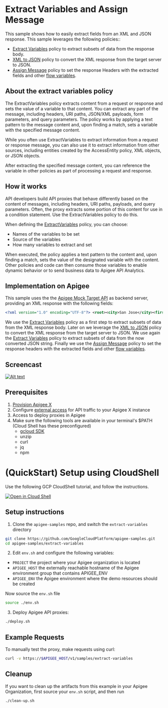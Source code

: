 # Extract Variables and Assign Message

This sample shows how to easily extract fields from an XML and JSON response. This sample leverages the following policies::

 * [Extract Variables](https://cloud.google.com/apigee/docs/api-platform/reference/policies/extract-variables-policy) policy to extract subsets of data from the response body.
 * [XML to JSON](https://cloud.google.com/apigee/docs/api-platform/reference/policies/xml-json-policy) policy to convert the XML response from the target server to JSON.
 * [Assign Message](https://cloud.google.com/apigee/docs/api-platform/reference/policies/assign-message-policy?hl=en) policy to set the response Headers with the extracted fields and other [flow variables](https://cloud.google.com/apigee/docs/api-platform/fundamentals/introduction-flow-variables).

## About the extract variables policy

The ExtractVariables policy extracts content from a request or response and sets the value of a variable to that content. You can extract any part of the message, including headers, URI paths, JSON/XML payloads, form parameters, and query parameters. The policy works by applying a text pattern to the message content and, upon finding a match, sets a variable with the specified message content.

While you often use ExtractVariables to extract information from a request or response message, you can also use it to extract information from other sources, including entities created by the AccessEntity policy, XML objects, or JSON objects.

After extracting the specified message content, you can reference the variable in other policies as part of processing a request and response.

## How it works

API developers build API proxies that behave differently based on the content of messages, including headers, URI paths, payloads, and query parameters. Often, the proxy extracts some portion of this content for use in a condition statement. Use the ExtractVariables policy to do this.

When defining the [ExtractVariables](https://cloud.google.com/apigee/docs/api-platform/reference/policies/extract-variables-policy?hl=en) policy, you can choose:

* Names of the variables to be set
* Source of the variables
* How many variables to extract and set

When executed, the policy applies a text pattern to the content and, upon finding a match, sets the value of the designated variable with the content. Other policies and code can then consume those variables to enable dynamic behavior or to send business data to Apigee API Analytics.


## Implementation on Apigee 

This sample uses the the [Apigee Mock Target API](https://apidocs.apigee.com/docs/mock-target/1/overview) as backend server, providing an XML response with the following fields:

```xml
<?xml version="1.0" encoding="UTF-8"?> <root><city>San Jose</city><firstName>John</firstName><lastName>Doe</lastName><state>CA</state></root>
```

We use the  [Extract Variables](https://cloud.google.com/apigee/docs/api-platform/reference/policies/extract-variables-policy) policy as a first step to extract subsets of data from the XML response body. 
Later on we leverage the [XML to JSON](https://cloud.google.com/apigee/docs/api-platform/reference/policies/xml-json-policy) policy to convert the XML response from the target server to JSON.
We use again the  [Extract Variables](https://cloud.google.com/apigee/docs/api-platform/reference/policies/extract-variables-policy) policy to extract subsets of data from the now converted JSON string.
Finally we use the [Assign Message](https://cloud.google.com/apigee/docs/api-platform/reference/policies/assign-message-policy?hl=en) policy to set the response headers with the extracted fields and other [flow variables](https://cloud.google.com/apigee/docs/api-platform/reference/variables-reference).

## Screencast

[![Alt text](https://img.youtube.com/vi/ep7h_tGHtiw/0.jpg)](https://www.youtube.com/watch?v=xQPd4M08Wm4&list=PLIivdWyY5sqJCRHhuNgWXhISaBkGINFGp)


## Prerequisites
1. [Provision Apigee X](https://cloud.google.com/apigee/docs/api-platform/get-started/provisioning-intro)
2. Configure [external access](https://cloud.google.com/apigee/docs/api-platform/get-started/configure-routing#external-access) for API traffic to your Apigee X instance
3. Access to deploy proxies in Apigee
4. Make sure the following tools are available in your terminal's $PATH (Cloud Shell has these preconfigured)
    * [gcloud SDK](https://cloud.google.com/sdk/docs/install)
    * unzip
    * curl
    * jq
    * npm
# (QuickStart) Setup using CloudShell

Use the following GCP CloudShell tutorial, and follow the instructions.

[![Open in Cloud Shell](https://gstatic.com/cloudssh/images/open-btn.png)](https://ssh.cloud.google.com/cloudshell/open?cloudshell_git_repo=https://github.com/GoogleCloudPlatform/apigee-samples&cloudshell_git_branch=main&cloudshell_workspace=.&cloudshell_tutorial=extract-variables/docs/cloudshell-tutorial.md)

## Setup instructions

1. Clone the `apigee-samples` repo, and switch the `extract-variables` directory


```bash
git clone https://github.com/GoogleCloudPlatform/apigee-samples.git
cd apigee-samples/extract-variables
```

2. Edit `env.sh` and configure the following variables:

* `PROJECT` the project where your Apigee organization is located
* `APIGEE_HOST` the externally reachable hostname of the Apigee environment group that contains APIGEE_ENV
* `APIGEE_ENV` the Apigee environment where the demo resources should be created

Now source the `env.sh` file

```bash
source ./env.sh
```

3. Deploy Apigee API proxies:

```bash
./deploy.sh
```

## Example Requests
To manually test the proxy, make requests using curl:

```bash
curl -v https://$APIGEE_HOST/v1/samples/extract-variables
```


## Cleanup

If you want to clean up the artifacts from this example in your Apigee Organization, first source your `env.sh` script, and then run

```bash
./clean-up.sh
```